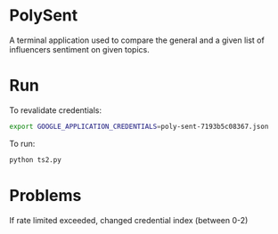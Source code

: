 # PolySent
A terminal application used to compare the general and a given list of influencers sentiment on given topics.

# Run
To revalidate credentials:
```bash
export GOOGLE_APPLICATION_CREDENTIALS=poly-sent-7193b5c08367.json
```
To run:
```bash
python ts2.py
```
# Problems
If rate limited exceeded, changed credential index (between 0-2)
